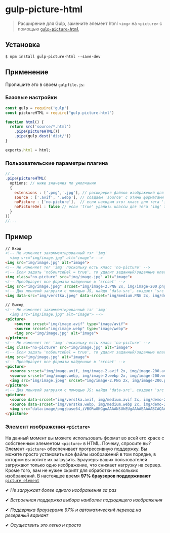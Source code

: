 # gulp-picture-html

> Расширение для Gulp, замените элемент html `<img>` на `<picture>` с помощью [`gulp-picture-html`](https://github.com/WpWebr/gulp-picture-html)

## Установка

```
$ npm install gulp-picture-html --save-dev
```

## Применение

Пропишите это в своем `gulpfile.js`:

### Базовые настройки

```js
const gulp = require('gulp')
const pictureHTML = require("gulp-picture-html")

function html() {
  return src('source/*.html')
    .pipe(pictureHTML())
    .pipe(gulp.dest('dist/'))
}

exports.html = html;
```

### Пользовательские параметры плагина

```js
// …
.pipe(pictureHTML(      
  options: // ниже значения по умолчанию
  {
    extensions : ['.png','.jpg'], // расширерия файлов изображений для которых создаем 'picture'
    source : ['.avif', '.webp'], // создаем 'source' с этими форматами      
    noPicture : ['no-picture'],  // если находим этот класс для тега 'img', то не создаем 'picture' (можно ставить несколько классов)
    noPictureDel : false // если 'true' удалить классы для тега 'img' заданные в 'noSource:[]'
  }
))
//...

```
## Пример

```html
// Вход
<!-- Не изменяет закомментированный тэг 'img'
  <img src="img/image.jpg" alt="image"> -->
<img src="img/image.jpg" alt="image">
<!-- Не изменяет тег 'img' поскольку есть класс 'no-picture' -->
<!-- Если задать 'noSourceDel = true', то удалит заданный/заданные классы в 'noSource:[]' -->
<img class="no-picture" src="img/image.jpg" alt="image">
<!-- Преобразует все форматы найденные в 'srcset' -->
<img src="img/image.jpeg" srcset="img/image-2.PNG 2x, img/image-200.png 200w" width="500" height="300">
<!-- Для ленивой загрузки с помощью JS, найдя 'data-src', создает 'src' и 'srcset' c 'data:image/png;...' -->
<img data-src="img/verstka.jpeg" data-srcset="img/medium.PNG 2x, img/demo-200px.png 200w" width="500" height="300">
```
```html
// Выход
<!-- Не изменяет закомментированный тэг 'img'
  <img src="img/image.jpg" alt="image"> -->
<picture>
    <source srcset="img/image.avif" type="image/avif">
    <source srcset="img/image.webp" type="image/webp">
    <img src="img/image.jpg" alt="image">
</picture>
<!-- Не изменяет тег 'img' поскольку есть класс 'no-picture' -->
<img class="no-picture" src="img/image.jpg" alt="image">
<!-- Если задать 'noSourceDel = true', то удалит заданный/заданные классы в 'noSource:[]' -->
<img src="img/image.jpg" alt="image">
<!-- Преобразует все форматы найденные в 'srcset' -->
<picture>
  <source srcset="img/image.avif, img/image-2.avif 2x, img/image-200.avif 200w" type="image/avif">  
  <source srcset="img/image.webp, img/image-2.webp 2x, img/image-200.webp 200w" type="image/webp">  
  <img src="img/image.jpeg" srcset="img/image-2.PNG 2x, img/image-200.png 200w" width="500" height="300">
</picture>
<!-- Для ленивой загрузки с помощью JS: найдя 'data-src', создает 'src' и 'srcset' c 'data:image/png;...' -->
<picture>
  <source data-srcset="img/verstka.avif, img/medium.avif 2x, img/demo-200px.avif 200w" srcset="data:image/png;base64,iVBORw0KGgoAAAANSUhEUgAAAAEAAAABCAQAAAC1HAwCAAAAC0lEQVR42mNkYAAAAAYAAjCB0C8AAAAASUVORK5CYII=" type="image/avif">  
  <source data-srcset="img/verstka.webp, img/medium.webp 2x, img/demo-200px.webp 200w" srcset="data:image/png;base64,iVBORw0KGgoAAAANSUhEUgAAAAEAAAABCAQAAAC1HAwCAAAAC0lEQVR42mNkYAAAAAYAAjCB0C8AAAAASUVORK5CYII=" type="image/webp">  
  <img src="data:image/png;base64,iVBORw0KGgoAAAANSUhEUgAAAAEAAAABCAQAAAC1HAwCAAAAC0lEQVR42mNkYAAAAAYAAjCB0C8AAAAASUVORK5CYII=" data-src="img/verstka.jpeg" data-srcset="img/medium.PNG 2x, img/demo-200px.png 200w" width="500" height="300">
</picture>
```

### Элемент изображения `<picture>`
На данный момент вы можете использовать формат во всей его красе с собственным элементом `<picture>` в HTML. Почему, спросите вы? Элемент `<picture>` обеспечивает прогрессивную поддержку. Вы можете просто установить все файлы изображений в том порядке, в котором вы хотите их загрузить. Браузеры ваших пользователей загружают только одно изображение, что снижает нагрузку на сервер. Кроме того, вам не нужен скрипт для обработки нескольких изображений.
В настоящее время **97% браузеров поддерживают** [`picture element`](https://caniuse.com/?search=picture)

✔ *Не загружает более одного изображения за раз*

✔ *Встроенная поддержка выбора наиболее подходящего изображения*

✔ *Поддержка браузерами 97% и автоматический переход на резервный вариант*

✔ *Осуществить это легко и просто*